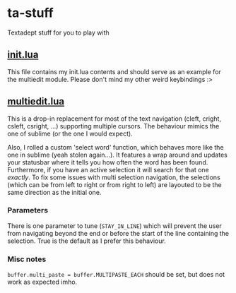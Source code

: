 # ta-stuff
Textadept stuff for you to play with

## [init.lua](init.lua)

This file contains my init.lua contents and should serve as an example for the multiedit module.
Please don't mind my other weird keybindings :>

## [multiedit.lua](multiedit.lua)

This is a drop-in replacement for most of the text navigation (cleft, cright, csleft, csright, ...) supporting multiple cursors. The behaviour mimics the one of sublime (or the one I would expect).

Also, I rolled a custom 'select word' function, which behaves more like the one in sublime (yeah stolen again...). It features a wrap around and updates your statusbar where it tells you how often the word has been found. Furthermore, if you have an active selection it will search for that one *exactly*. To fix some issues with multi selection navigation, the selections (which can be from left to right or from right to left) are layouted to be the same direction as the initial one.

### Parameters
There is one parameter to tune (`STAY_IN_LINE`) which will prevent the user from navigating beyond the end or before the start of the line containing the selection. True is the default as I prefer this behaviour.

### Misc notes
`buffer.multi_paste = buffer.MULTIPASTE_EACH` should be set, but does not work as expected imho. 
